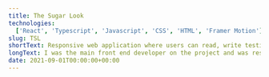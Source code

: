 ```yaml
---
title: The Sugar Look
technologies:
  ['React', 'Typescript', 'Javascript', 'CSS', 'HTML', 'Framer Motion']
slug: TSL
shortText: Responsive web application where users can read, write testimonials about other users and communicate with each other
longText: I was the main front end developer on the project and was responsible for building and modelling the the websites architecture
date: 2021-09-01T00:00:00+00:00
---
```

